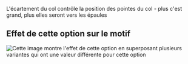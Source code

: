 L'écartement du col contrôle la position des pointes du col - plus c'est grand, plus elles seront vers les épaules

## Effet de cette option sur le motif

![Cette image montre l'effet de cette option en superposant plusieurs variantes qui ont une valeur différente pour cette option](jaeger\_collarspread\_sample.svg "Effet de cette option sur le motif")
